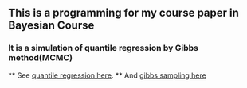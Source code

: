 ## This is a programming for my course paper in Bayesian Course
### It is a simulation of quantile regression by Gibbs method(MCMC)
** See [quantile regression here](http://en.wikipedia.org/wiki/Quantile_regression).
** And [gibbs sampling here](http://en.wikipedia.org/wiki/Gibbs_sampling)
